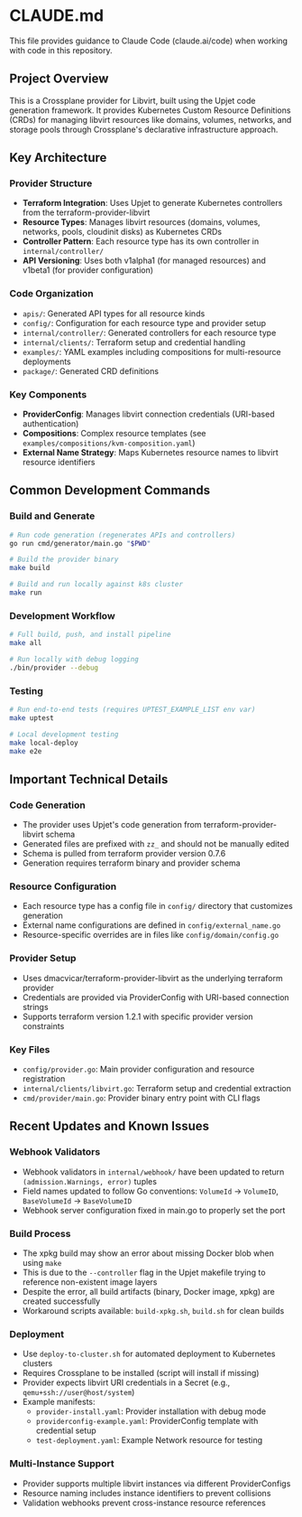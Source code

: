 # CLAUDE.md

This file provides guidance to Claude Code (claude.ai/code) when working with code in this repository.

## Project Overview

This is a Crossplane provider for Libvirt, built using the Upjet code generation framework. It provides Kubernetes Custom Resource Definitions (CRDs) for managing libvirt resources like domains, volumes, networks, and storage pools through Crossplane's declarative infrastructure approach.

## Key Architecture

### Provider Structure
- **Terraform Integration**: Uses Upjet to generate Kubernetes controllers from the terraform-provider-libvirt
- **Resource Types**: Manages libvirt resources (domains, volumes, networks, pools, cloudinit disks) as Kubernetes CRDs
- **Controller Pattern**: Each resource type has its own controller in `internal/controller/`
- **API Versioning**: Uses both v1alpha1 (for managed resources) and v1beta1 (for provider configuration)

### Code Organization
- `apis/`: Generated API types for all resource kinds
- `config/`: Configuration for each resource type and provider setup
- `internal/controller/`: Generated controllers for each resource type
- `internal/clients/`: Terraform setup and credential handling
- `examples/`: YAML examples including compositions for multi-resource deployments
- `package/`: Generated CRD definitions

### Key Components
- **ProviderConfig**: Manages libvirt connection credentials (URI-based authentication)
- **Compositions**: Complex resource templates (see `examples/compositions/kvm-composition.yaml`)
- **External Name Strategy**: Maps Kubernetes resource names to libvirt resource identifiers

## Common Development Commands

### Build and Generate
```bash
# Run code generation (regenerates APIs and controllers)
go run cmd/generator/main.go "$PWD"

# Build the provider binary
make build

# Build and run locally against k8s cluster
make run
```

### Development Workflow
```bash
# Full build, push, and install pipeline
make all

# Run locally with debug logging
./bin/provider --debug
```

### Testing
```bash
# Run end-to-end tests (requires UPTEST_EXAMPLE_LIST env var)
make uptest

# Local development testing
make local-deploy
make e2e
```

## Important Technical Details

### Code Generation
- The provider uses Upjet's code generation from terraform-provider-libvirt schema
- Generated files are prefixed with `zz_` and should not be manually edited
- Schema is pulled from terraform provider version 0.7.6
- Generation requires terraform binary and provider schema

### Resource Configuration
- Each resource type has a config file in `config/` directory that customizes generation
- External name configurations are defined in `config/external_name.go`
- Resource-specific overrides are in files like `config/domain/config.go`

### Provider Setup
- Uses dmacvicar/terraform-provider-libvirt as the underlying terraform provider
- Credentials are provided via ProviderConfig with URI-based connection strings
- Supports terraform version 1.2.1 with specific provider version constraints

### Key Files
- `config/provider.go`: Main provider configuration and resource registration
- `internal/clients/libvirt.go`: Terraform setup and credential extraction
- `cmd/provider/main.go`: Provider binary entry point with CLI flags

## Recent Updates and Known Issues

### Webhook Validators
- Webhook validators in `internal/webhook/` have been updated to return `(admission.Warnings, error)` tuples
- Field names updated to follow Go conventions: `VolumeId` → `VolumeID`, `BaseVolumeId` → `BaseVolumeID`
- Webhook server configuration fixed in main.go to properly set the port

### Build Process
- The xpkg build may show an error about missing Docker blob when using `make`
- This is due to the `--controller` flag in the Upjet makefile trying to reference non-existent image layers
- Despite the error, all build artifacts (binary, Docker image, xpkg) are created successfully
- Workaround scripts available: `build-xpkg.sh`, `build.sh` for clean builds

### Deployment
- Use `deploy-to-cluster.sh` for automated deployment to Kubernetes clusters
- Requires Crossplane to be installed (script will install if missing)
- Provider expects libvirt URI credentials in a Secret (e.g., `qemu+ssh://user@host/system`)
- Example manifests:
  - `provider-install.yaml`: Provider installation with debug mode
  - `providerconfig-example.yaml`: ProviderConfig template with credential setup
  - `test-deployment.yaml`: Example Network resource for testing

### Multi-Instance Support
- Provider supports multiple libvirt instances via different ProviderConfigs
- Resource naming includes instance identifiers to prevent collisions
- Validation webhooks prevent cross-instance resource references